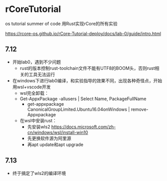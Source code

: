 # rCoreTutorial
os tutorial summer of code
用Rust实现rCore的所有实验

https://rcore-os.github.io/rCore-Tutorial-deploy/docs/lab-0/guide/intro.html

## 7.12  

- 开始lab0，遇到不少问题
  - rust的版本控制rust-toolchain文件不能有UTF8的BOOM头，否则rust相关的工具无法运行
- 在windows下进行lab0编译，和实验指导的效果不同，出现各种奇怪点，开始用wsl+vscode开发
  - wsl完全卸载：
  - Get-AppxPackage -allusers | Select Name, PackageFullName
    - get-appxpackage CanonicalGroupLimited.Ubuntu16.04onWindows | remove-Appxpackage    
  - 在wsl中安装rust：
    - 先安装wls2  https://docs.microsoft.com/zh-cn/windows/wsl/install-win10
    - 先更换软件源为阿里源
    - 再apt update和apt upgrade
  

## 7.13  

- 终于搞定了wls2的编译环境